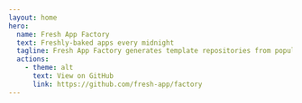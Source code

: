 ```yaml
---
layout: home
hero:
  name: Fresh App Factory
  text: Freshly-baked apps every midnight
  tagline: Fresh App Factory generates template repositories from popular open-source app frameworks. Just click “Use this template” to get started.
  actions:
    - theme: alt
      text: View on GitHub
      link: https://github.com/fresh-app/factory
---
```


<script setup>
  import ProjectList from './.vitepress/ProjectList.vue'
</script>

<div class="vp-doc" style="max-width: 1152px; margin: 0 auto;">
  <ProjectList />
</div>
